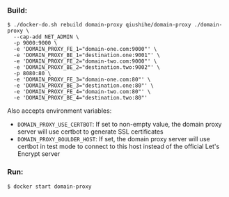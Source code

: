 ### Build:

```
$ ./docker-do.sh rebuild domain-proxy qiushihe/domain-proxy ./domain-proxy \
  --cap-add NET_ADMIN \
  -p 9000:9000 \
  -e 'DOMAIN_PROXY_FE_1="domain-one.com:9000"' \
  -e 'DOMAIN_PROXY_BE_1="destination.one:9001"' \
  -e 'DOMAIN_PROXY_FE_2="domain-two.com:9000"' \
  -e 'DOMAIN_PROXY_BE_2="destination.two:9002"' \
  -p 8080:80 \
  -e 'DOMAIN_PROXY_FE_3="domain-one.com:80"' \
  -e 'DOMAIN_PROXY_BE_3="destination.one:80"' \
  -e 'DOMAIN_PROXY_FE_4="domain-two.com:80"' \
  -e 'DOMAIN_PROXY_BE_4="destination.two:80"'
```

Also accepts environment variables:

* `DOMAIN_PROXY_USE_CERTBOT`: If set to non-empty value, the domain proxy server will use certbot to generate SSL certificates
* `DOMAIN_PROXY_BOULDER_HOST`: If set, the domain proxy server will use certbot in test mode to connect to this host instead of the official Let's Encrypt server

### Run:

```
$ docker start domain-proxy
```
